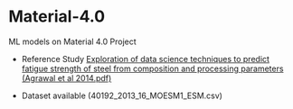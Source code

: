# Material-4.0
ML models on Material 4.0 Project


* Reference Study
[Exploration of data science techniques to predict fatigue strength of steel from composition and processing parameters (Agrawal et al 2014.pdf)](https://link.springer.com/article/10.1186/2193-9772-3-8)

* Dataset available (40192_2013_16_MOESM1_ESM.csv)



